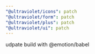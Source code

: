 ```yaml
---
"@ultraviolet/icons": patch
"@ultraviolet/form": patch
"@ultraviolet/plus": patch
"@ultraviolet/ui": patch
---
```


udpate build with @emotion/babel
